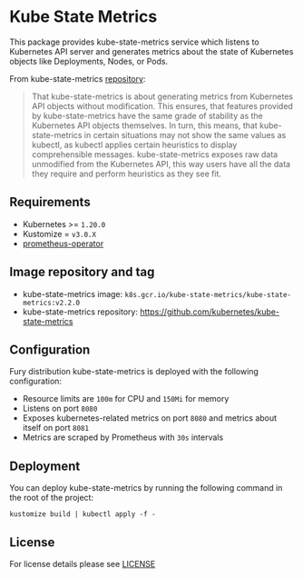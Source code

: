 # Kube State Metrics

This package provides kube-state-metrics service which listens to Kubernetes API
server and generates metrics about the state of Kubernetes objects like
Deployments, Nodes, or Pods.

From kube-state-metrics
[repository](https://github.com/kubernetes/kube-state-metrics):

> That kube-state-metrics is about generating metrics from Kubernetes API
> objects without modification. This ensures, that features provided by
> kube-state-metrics have the same grade of stability as the Kubernetes API
> objects themselves. In turn, this means, that kube-state-metrics in certain
> situations may not show the same values as kubectl, as kubectl applies
> certain heuristics to display comprehensible messages. kube-state-metrics
> exposes raw data unmodified from the Kubernetes API, this way users have all
> the data they require and perform heuristics as they see fit.


## Requirements

- Kubernetes >= `1.20.0`
- Kustomize = `v3.0.X`
- [prometheus-operator](../prometheus-operator)


## Image repository and tag

* kube-state-metrics image: `k8s.gcr.io/kube-state-metrics/kube-state-metrics:v2.2.0`
* kube-state-metrics repository:
  <https://github.com/kubernetes/kube-state-metrics>


## Configuration

Fury distribution kube-state-metrics is deployed with the following configuration:
- Resource limits are `100m` for CPU and `150Mi` for memory
- Listens on port `8080`
- Exposes kubernetes-related metrics on port `8080` and metrics about itself on
  port `8081`
- Metrics are scraped by Prometheus with `30s` intervals


## Deployment

You can deploy kube-state-metrics by running the following command in the root of
the project:

```shell
kustomize build | kubectl apply -f -
```


## License

For license details please see [LICENSE](../../LICENSE)
